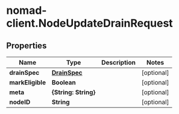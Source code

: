 # nomad-client.NodeUpdateDrainRequest

## Properties

Name | Type | Description | Notes
------------ | ------------- | ------------- | -------------
**drainSpec** | [**DrainSpec**](DrainSpec.md) |  | [optional] 
**markEligible** | **Boolean** |  | [optional] 
**meta** | **{String: String}** |  | [optional] 
**nodeID** | **String** |  | [optional] 


